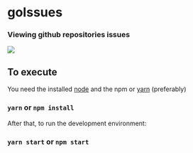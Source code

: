 # goIssues
### Viewing github repositories issues
 
![](https://i.imgur.com/JQu9PUT.png)

## To execute

You need the installed [node](https://nodejs.org/en/) and the npm or [yarn](https://yarnpkg.com/en/docs/install) (preferably)

### `yarn` or `npm install`

After that, to run the development environment:

### `yarn start` or `npm start`
